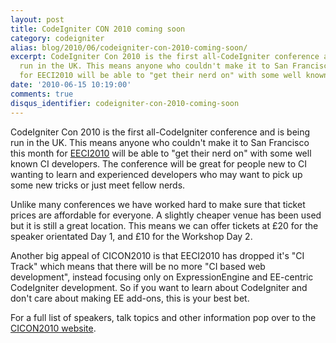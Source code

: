 ```yaml
---
layout: post
title: CodeIgniter CON 2010 coming soon
category: codeigniter
alias: blog/2010/06/codeigniter-con-2010-coming-soon/
excerpt: CodeIgniter Con 2010 is the first all-CodeIgniter conference and is being
  run in the UK. This means anyone who couldn't make it to San Francisco this month
  for EECI2010 will be able to "get their nerd on" with some well known CI developers.
date: '2010-06-15 10:19:00'
comments: true
disqus_identifier: codeigniter-con-2010-coming-soon
---
```


CodeIgniter Con 2010 is the first all-CodeIgniter conference and is being run in the UK. This means anyone who couldn't make it to San Francisco this month for [EECI2010](http://eeci2010.com/) will be able to "get their nerd on" with some well known CI developers. The conference will be great for people new to CI wanting to learn and experienced developers who may want to pick up some new tricks or just meet fellow nerds.

Unlike many conferences we have worked hard to make sure that ticket prices are affordable for everyone. A slightly cheaper venue has been used but it is still a great location. This means we can offer tickets at £20 for the speaker orientated Day 1, and £10 for the Workshop Day 2.

Another big appeal of CICON2010 is that EECI2010 has dropped it's "CI Track" which means that there will be no more "CI based web development", instead focusing only on ExpressionEngine and EE-centric CodeIgniter development. So if you want to learn about CodeIgniter and don't care about making EE add-ons, this is your best bet.

For a full list of speakers, talk topics and other information pop over to the [CICON2010 website](http://www.cicon2010.com/ "CodeIgniter Conference UK").
